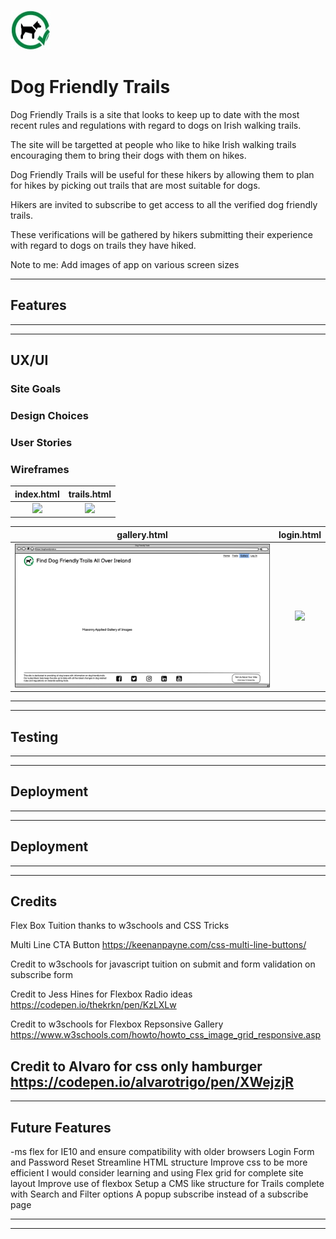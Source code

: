 ![CI logo](assets/images/dogs-allowed-small.jpg)

# Dog Friendly Trails

Dog Friendly Trails is a site that looks to keep up to date with the most recent rules and regulations with regard to dogs on Irish walking trails.

The site will be targetted at people who like to hike Irish walking trails encouraging them to bring their dogs with them on hikes. 

Dog Friendly Trails will be useful for these hikers by allowing them to plan for hikes by picking out trails that are most suitable for dogs.

Hikers are invited to subscribe to get access to all the verified dog friendly trails.

These verifications will be gathered by hikers submitting their experience with regard to dogs on trails they have hiked.

Note to me: Add images of app on various screen sizes

------

## Features

------


------

## UX/UI

### Site Goals

### Design Choices

### User Stories

### Wireframes

index.html                 |  trails.html
:-------------------------:|:-------------------------:
![](docs/wireframes/index.png)  |  ![](docs/wireframes/trailspage.png)

gallery.html               |  login.html
:-------------------------:|:-------------------------:
![](docs/wireframes/gallerypage.png)  |  ![](docs/wireframes/loginpage.png)

------


------

## Testing

------


------

## Deployment

------


------

## Deployment

------


------

## Credits

Flex Box Tuition thanks to w3schools and CSS Tricks

Multi Line CTA Button https://keenanpayne.com/css-multi-line-buttons/

Credit to w3schools for javascript tuition on submit and form validation on subscribe form

Credit to Jess Hines for Flexbox Radio ideas https://codepen.io/thekrkn/pen/KzLXLw

Credit to w3schools for Flexbox Repsonsive Gallery https://www.w3schools.com/howto/howto_css_image_grid_responsive.asp

Credit to Alvaro for css only hamburger https://codepen.io/alvarotrigo/pen/XWejzjR
------


------

## Future Features
-ms flex for IE10 and ensure compatibility with older browsers
Login Form and Password Reset
Streamline HTML structure
Improve css to be more efficient
I would consider learning and using Flex grid for complete site layout
Improve use of flexbox
Setup a CMS like structure for Trails complete with Search and Filter options
A popup subscribe instead of a subscribe page

------


------
